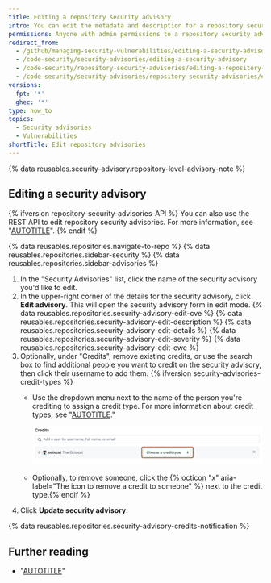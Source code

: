 ```yaml
---
title: Editing a repository security advisory
intro: You can edit the metadata and description for a repository security advisory if you need to update details or correct errors.
permissions: Anyone with admin permissions to a repository security advisory, or with a security manager role within the repository, can edit the security advisory.
redirect_from:
  - /github/managing-security-vulnerabilities/editing-a-security-advisory
  - /code-security/security-advisories/editing-a-security-advisory
  - /code-security/repository-security-advisories/editing-a-repository-security-advisory
  - /code-security/security-advisories/repository-security-advisories/editing-a-repository-security-advisory
versions:
  fpt: '*'
  ghec: '*'
type: how_to
topics:
  - Security advisories
  - Vulnerabilities
shortTitle: Edit repository advisories
---
```


{% data reusables.security-advisory.repository-level-advisory-note %}

## Editing a security advisory

{% ifversion repository-security-advisories-API %}
You can also use the REST API to edit repository security advisories. For more information, see "[AUTOTITLE](/rest/security-advisories/repository-advisories)".
{% endif %}

{% data reusables.repositories.navigate-to-repo %}
{% data reusables.repositories.sidebar-security %}
{% data reusables.repositories.sidebar-advisories %}
1. In the "Security Advisories" list, click the name of the security advisory you'd like to edit.
1. In the upper-right corner of the details for the security advisory, click **Edit advisory**. This will open the security advisory form in edit mode.
{% data reusables.repositories.security-advisory-edit-cve %}
{% data reusables.repositories.security-advisory-edit-description %}
{% data reusables.repositories.security-advisory-edit-details %}
{% data reusables.repositories.security-advisory-edit-severity %}
{% data reusables.repositories.security-advisory-edit-cwe %}
1. Optionally, under "Credits", remove existing credits, or use the search box to find additional people you want to credit on the security advisory, then click their username to add them.
{% ifversion security-advisories-credit-types %}
   - Use the dropdown menu next to the name of the person you're crediting to assign a credit type. For more information about credit types, see "[AUTOTITLE](/code-security/security-advisories/working-with-repository-security-advisories/creating-a-repository-security-advisory#about-credits-for-repository-security-advisories)."

     ![Screenshot of a draft security advisory. A dropdown menu, labeled "Choose a credit type," is highlighted with an orange outline.](/assets/images/help/security/security-advisories-choose-credit-type.png)

   - Optionally, to remove someone, click the {% octicon "x" aria-label="The icon to remove a credit to someone" %} next to the credit type.{% endif %}
1. Click **Update security advisory**.

{% data reusables.repositories.security-advisory-credits-notification %}

## Further reading

- "[AUTOTITLE](/code-security/security-advisories/working-with-repository-security-advisories/deleting-a-repository-security-advisory)"
